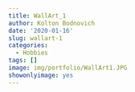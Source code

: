 ```yaml
---
title: WallArt_1
author: Kolton Bodnovich
date: '2020-01-16'
slug: wallart-1
categories:
  - Hobbies
tags: []
image: img/portfolio/WallArt1.JPG
showonlyimage: yes
---
```

